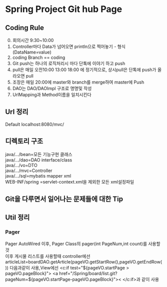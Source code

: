 # Spring Project Git hub Page
## Coding Rule
0. 회의시간 9:30~10:00
1. Controller마다 Data가 넘어오면 println으로 찍어놓기 - 형식(DataName=value)
2. coding Branch == coding
3. Git push는 하나의 로직처리시 마다 단톡에 이야기 하고 push
4. pull은 매일 오전10:00 13:00 18:00 에 정기적으로, 상시pull은 단톡에 push가 올라오면 pull
5. 조장은 매일 20:00에 master와 branch를 merge하여 master에 Push
6. DAO는 DAO/DAOImpl 구조로 명명및 작성
7. UrlMapping과 Method이름을 일치시킨다

## Url 정리
Default localhost:8080/mvc/
## 디렉토리 구조
java/.../bean=모든 기능구현 클래스  
java/.../dao=DAO interface/class  
java/.../vo=DTO  
java/.../mvc=Controller  
java/.../sql=mybatis mapper xml  
WEB-INF/spring =servlet-context.xml을 제외한 모든 xml설정파일 

## Git을 다루면서 일어나는 문제들에 대한 Tip

## Util 정리
### Pager
Pager AutoWired 이후, Pager Class의 pager(int PageNum,int count)를 사용할것  
이후 게시물 리스트를 사용할때 controller에선 articleList=boardDAO.getArticle(pageVO.getStartRow(),pageVO.getEndRow()) 다음과같이 사용,View에선 <c:if test="${pageVO.startPage > pageVO.pageBlock}">
					<a href="/Spring/board/list.git?pageNum=${pageVO.startPage-pageVO.pageBlock}">&lt;</a>
				</c:if>과 같이 사용